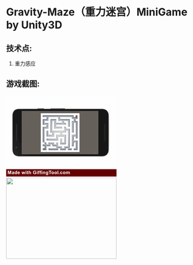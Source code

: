 # Gravity-Maze（重力迷宫）MiniGame by Unity3D

## 技术点:

1. 重力感应

## 游戏截图:

<img src="https://github.com/1anc3r/Gravity-Maze/blob/master/Screenshots/动图2.gif?raw=true" width = "300" height = "220" alt=""/>
<img src="https://github.com/1anc3r/Gravity-Maze/blob/master/Screenshots/动图1.gif?raw=true" width = "300" height = "220" alt=""/>